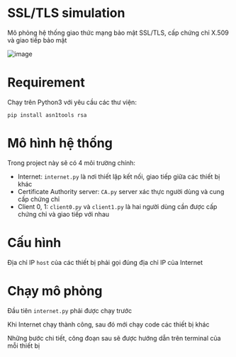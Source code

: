 # SSL/TLS simulation
Mô phỏng hệ thống giao thức mạng bảo mật SSL/TLS, cấp chứng chỉ X.509 và giao tiếp bảo mật

![image](https://user-images.githubusercontent.com/95759699/220095451-4757e6ed-d8c3-42ff-bb2d-939f2a46410b.png)

# Requirement
Chạy trên Python3 với yêu cầu các thư viện:
```
pip install asn1tools rsa
```

# Mô hình hệ thống
Trong project này sẽ có 4 môi trường chính:
- Internet: `internet.py` là nơi thiết lập kết nối, giao tiếp giữa các thiết bị khác
- Certificate Authority server: `CA.py` server xác thực người dùng và cung cấp chứng chỉ
- Client 0, 1: `client0.py` và `client1.py` là hai người dùng cần được cấp chứng chỉ và giao tiếp với nhau

# Cấu hình
Địa chỉ IP `host` của các thiết bị phải gọi đúng địa chỉ IP của Internet

# Chạy mô phỏng
Đầu tiên `internet.py` phải được chạy trước

Khi Internet chạy thành công, sau đó mới chạy code các thiết bị khác

Những bước chi tiết, công đoạn sau sẽ được hướng dẫn trên terminal của mỗi thiết bị
